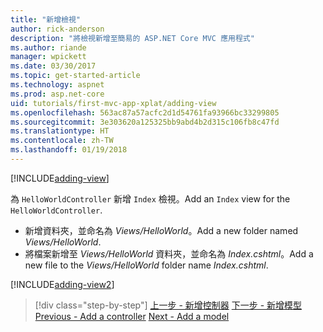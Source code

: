 ```yaml
---
title: "新增檢視"
author: rick-anderson
description: "將檢視新增至簡易的 ASP.NET Core MVC 應用程式"
ms.author: riande
manager: wpickett
ms.date: 03/30/2017
ms.topic: get-started-article
ms.technology: aspnet
ms.prod: asp.net-core
uid: tutorials/first-mvc-app-xplat/adding-view
ms.openlocfilehash: 563ac87a57acfc2d1d54761fa93966bc33299805
ms.sourcegitcommit: 3e303620a125325bb9abd4b2d315c106fb8c47fd
ms.translationtype: HT
ms.contentlocale: zh-TW
ms.lasthandoff: 01/19/2018
---
```

[!INCLUDE[adding-view](../../includes/mvc-intro/adding_view1.md)]

<span data-ttu-id="6adf5-103">為 `HelloWorldController` 新增 `Index` 檢視。</span><span class="sxs-lookup"><span data-stu-id="6adf5-103">Add an `Index` view for the `HelloWorldController`.</span></span>

* <span data-ttu-id="6adf5-104">新增資料夾，並命名為 *Views/HelloWorld*。</span><span class="sxs-lookup"><span data-stu-id="6adf5-104">Add a new folder named *Views/HelloWorld*.</span></span>
* <span data-ttu-id="6adf5-105">將檔案新增至 *Views/HelloWorld* 資料夾，並命名為 *Index.cshtml*。</span><span class="sxs-lookup"><span data-stu-id="6adf5-105">Add a new file to the *Views/HelloWorld* folder name *Index.cshtml*.</span></span>

[!INCLUDE[adding-view2](../../includes/mvc-intro/adding_view2.md)]

>[!div class="step-by-step"]
<span data-ttu-id="6adf5-106">[上一步 - 新增控制器](adding-controller.md)
[下一步 - 新增模型](adding-model.md)</span><span class="sxs-lookup"><span data-stu-id="6adf5-106">[Previous - Add a controller](adding-controller.md)
[Next - Add a model](adding-model.md)</span></span>
